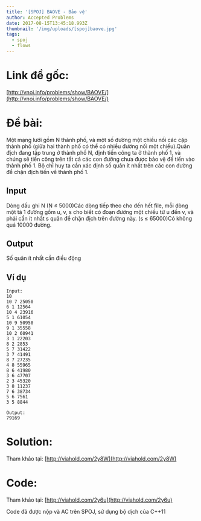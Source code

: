 ```yaml
---
title: '[SPOJ] BAOVE - Bảo vệ'
author: Accepted Problems
date: 2017-08-15T13:45:18.993Z
thumbnail: '/img/uploads/[spoj]baove.jpg'
tags:
  - spoj
  - flows
---
```

# Link đề gốc:

[http://vnoi.info/problems/show/BAOVE/](http://vnoi.info/problems/show/BAOVE/)

# Đề bài:

Một mạng lưới gồm N thành phố, và một số đường một chiều nối các cặp thành phố \(giữa hai thành phố có thể có nhiều đường nối một chiều\).Quân địch đang tập trung ở thành phố N, định tiến công ta ở thành phố 1, và chúng sẽ tiến công trên tất cả các con đường chưa được bảo vệ để tiến vào thành phố 1. Bộ chỉ huy ta cần xác định số quân ít nhất trên các con đường để chặn địch tiến về thành phố 1.

## Input

Dòng đầu ghi N \(N ≤ 5000\)Các dòng tiếp theo cho đến hết file, mỗi dòng một tả 1 đường gồm u, v, s cho biết có đoạn đường một chiều từ u đến v, và phải cần ít nhất s quân để chặn địch trên đường này. \(s ≤ 65000\)Có không quá 10000 đường.

## Output

Số quân ít nhất cần điều động

## Ví dụ

```
Input:
10
10 7 25050
6 1 12564
10 4 23916
5 1 61054
10 9 50950
9 1 35558
10 2 60941
3 1 22203
8 2 2853
5 7 31422
3 7 41491
8 7 27235
4 8 55965
8 6 41980
3 6 47707
2 3 45320
3 8 11237
7 6 38734
5 6 7561
3 5 8844
```


```
Output:
79169
```

# Solution:

Tham khảo tại: [http://viahold.com/2y8W](http://viahold.com/2y8W)

# Code:

Tham khảo tại: [http://viahold.com/2y6u](http://viahold.com/2y6u)



Code đã được nộp và AC trên SPOJ, sử dụng bộ dịch của C++11



